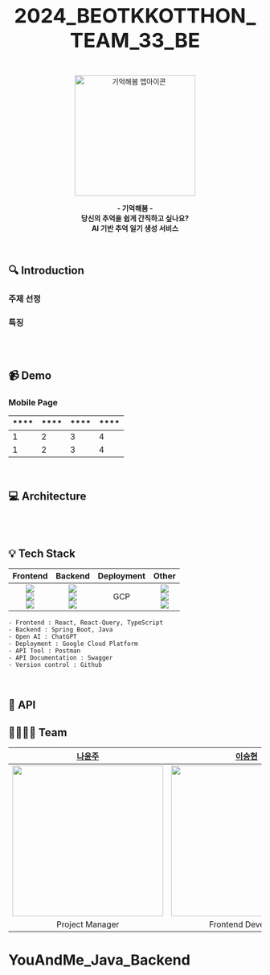 <p align="center">
  <strong style="font-size: 40px">
2024_BEOTKKOTTHON_TEAM_33_BE 
  </strong>
</p>
<br>
<p align="center">
  <img width="240" alt="기억해봄 앱아이콘" src="">
</p>

<p align="center">
  <strong>
    - 기억해봄 -
    <br>
    당신의 추억을 쉽게 간직하고 싶나요?
    <br>
    AI 기반 추억 일기 생성 서비스
  </strong>
</p>
<br>



## 🔍 Introduction

### 주제 선정

### 특징

  <br><br>



## 📹 Demo

### Mobile Page

****| **** | **** |****
-----|------|------|-----
1| 2    | 3    |4
1| 2    | 3    |4

<br>



## 💻 Architecture

<br><br>



## 💡 Tech Stack
|                                                                                                                                                                      Frontend                                                                                                                                                                       |                                                                                                                                                                                                                                                                              Backend                                                                                                                                                                                                                                                                               | Deployment |Other|
|:---------------------------------------------------------------------------------------------------------------------------------------------------------------------------------------------------------------------------------------------------------------------------------------------------------------------------------------------------:|:------------------------------------------------------------------------------------------------------------------------------------------------------------------------------------------------------------------------------------------------------------------------------------------------------------------------------------------------------------------------------------------------------------------------------------------------------------------------------------------------------------------------------------------------------------------:|:----------:|:------:|
| <img src="https://img.shields.io/badge/React-61DBFB?style=flat-square&logo=React&logoColor=white"/></a><br><img src="https://img.shields.io/badge/React Query-FF475A?style=flat-square&logo=React Query&logoColor=white"/></a><br><img src="https://img.shields.io/badge/TypeScript-3776AB?style=flat-square&logo=TypeScript&logoColor=white"/></a> |<img src="https://img.shields.io/badge/Spring Boot-6DB33F?style=flat-square&logo=Spring Boot&logoColor=white"/></a><br><img src="https://img.shields.io/badge/Java-007396?style=flat-square&logo=Java&logoColor=white"/></a><br><img src="https://img.shields.io/badge/ChatGPT-74AA9C?style=flat-square&logo=OpenAI&logoColor=white"/></a>|    GCP     |<img src="https://img.shields.io/badge/Postman-FF6C37?style=flat-square&logo=Postman&logoColor=white"/></a><br><img src="https://img.shields.io/badge/Swagger-85EA2E?style=flat-square&logo=Swagger&logoColor=white"/></a><br><img src="https://img.shields.io/badge/Github-111011?style=flat-square&logo=Github&logoColor=white"/></a>

```
- Frontend : React, React-Query, TypeScript
- Backend : Spring Boot, Java
- Open AI : ChatGPT
- Deployment : Google Cloud Platform
- API Tool : Postman
- API Documentation : Swagger
- Version control : Github
```
<br>



## 📗 API



## 👨‍👩‍👧‍👧 Team

|           [나윤주]()           | [이승현]() | [박재현]() | [최기웅]() | [정연재]() |               [한예은]()               |
|:---------------------------:|:--------------------------------------:|:--------------------------------:|:---------------------------------:|:-----------------------------------:|:-----------------------------------:|
| <img width = "300" src =""> |      <img width = "300" src ="">       |   <img width = "300" src ="">    |    <img width = "300" src ="">    |     <img width = "300" src ="">     |       <img width = "300" src ="">   |
|       Project Manager       |           Frontend Developer           |        Frontend Developer        |         Backend Developer         |                    Backend Developer             |           Designer     |# YouAndMe_Java_Backend
# YouAndMe_Java_Backend
